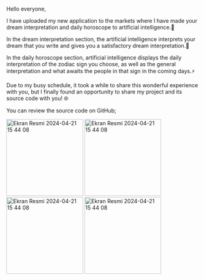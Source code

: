 Hello everyone,

I have uploaded my new application to the markets where I have made your dream interpretation and daily horoscope to artificial intelligence.📱

In the dream interpretation section, the artificial intelligence interprets your dream that you write and gives you a satisfactory dream interpretation.🌙

In the daily horoscope section, artificial intelligence displays the daily interpretation of the zodiac sign you choose, as well as the general interpretation and what awaits the people in that sign in the coming days.⚡️

Due to my busy schedule, it took a while to share this wonderful experience with you, but I finally found an opportunity to share my project and its source code with you! 🌐

You can review the source code on GitHub; 



<img width="200" alt="Ekran Resmi 2024-04-21 15 44 08" src="https://github.com/omerfi66/Burc-Ruya/assets/120007024/150f6372-a15d-48a7-88e1-90501f4a1f0a">
<img width="200" alt="Ekran Resmi 2024-04-21 15 44 08" src="https://github.com/omerfi66/Burc-Ruya/assets/120007024/a81f8534-d91b-46db-a58a-1188238d3211">
<img width="200" alt="Ekran Resmi 2024-04-21 15 44 08" src="https://github.com/omerfi66/Burc-Ruya/assets/120007024/b6935d6f-51ee-4a9b-87a3-2c686fcf8d44">
<img width="200" alt="Ekran Resmi 2024-04-21 15 44 08" src="https://github.com/omerfi66/Burc-Ruya/assets/120007024/c68fca13-209c-4d48-a81a-f2d4bd23dc74">

